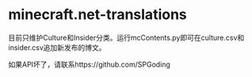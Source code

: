 # minecraft.net-translations
目前只维护Culture和Insider分类。运行mcContents.py即可在culture.csv和insider.csv追加新发布的博文。

如果API坏了，请联系https://github.com/SPGoding
